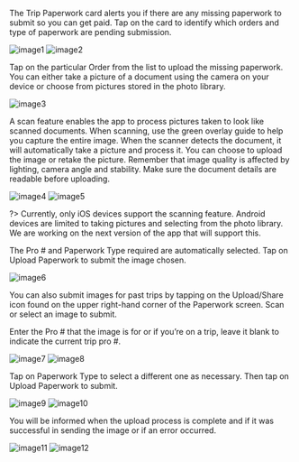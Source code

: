 The Trip Paperwork card alerts you if there are any missing paperwork to submit so you can get paid. Tap on the card to identify which orders and type of paperwork are pending submission.

![image1](_media/paperwork/image1.png)
![image2](_media/paperwork/image2.png)

Tap on the particular Order from the list to upload the missing paperwork. You can either take a picture of a document using the camera on your device or choose from pictures stored in the photo library.

![image3](_media/paperwork/image3.png)

A scan feature enables the app to process pictures taken to look like scanned documents. When scanning, use the green overlay guide to help you capture the entire image. When the scanner detects the document, it will automatically take a picture and process it. You can choose to upload the image or retake the picture. Remember that image quality is affected by lighting, camera angle and stability. Make sure the document details are readable before uploading. 

![image4](_media/paperwork/image4.png)
![image5](_media/paperwork/image5.png)

?> Currently, only iOS devices support the scanning feature. Android devices are limited to taking pictures and selecting from the photo library. We are working on the next version of the app that will support this.

The Pro # and Paperwork Type required are automatically selected. Tap on Upload Paperwork to submit the image chosen.

![image6](_media/paperwork/image6.png)

You can also submit images for past trips by tapping on the Upload/Share icon found on the upper right-hand corner of the Paperwork screen. Scan or select an image to submit.

Enter the Pro # that the image is for or if you’re on a trip, leave it blank to indicate the current trip pro #.

![image7](_media/paperwork/image7.png)
![image8](_media/paperwork/image8.png)

Tap on Paperwork Type to select a different one as necessary. Then tap on Upload Paperwork to submit.

![image9](_media/paperwork/image9.png)
![image10](_media/paperwork/image10.png)

You will be informed when the upload process is complete and if it was successful in sending the image or if an error occurred.

![image11](_media/paperwork/image11.png)
![image12](_media/paperwork/image12.png)